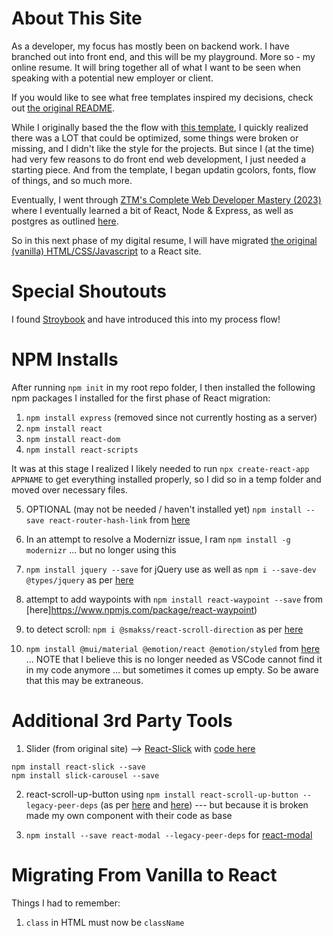 # About This Site

As a developer, my focus has mostly been on backend work. I have branched out into front end, and this will be my playground. More so - my online resume. It will bring together all of what I want to be seen when speaking with a potential new employer or client.

If you would like to see what free templates inspired my decisions, check out [the original README](README-OLD.md).

While I originally based the the flow with [this template](https://www.styleshout.com/free-templates/hola/), I quickly realized there was a LOT that could be optimized, some things were broken or missing, and I didn't like the style for the projects. But since I (at the time) had very few reasons to do front end web development, I just needed a starting piece. And from the template, I began updatin gcolors, fonts, flow of things, and so much more.

Eventually, I went through [ZTM's Complete Web Developer Mastery (2023)](https://prosperousheart.com/ztm-web-dev-bc) where I eventually learned a bit of React, Node & Express, as well as postgres as outlined [here](https://github.com/ProsperousHeart/FaceRecognitionApp-ZTM).

So in this next phase of my digital resume, I will have migrated [the original (vanilla) HTML/CSS/Javascript](https://github.com/ProsperousHeart/ProsperousHeart.github.io/tree/vanilla-HTMLJS) to a React site.

# Special Shoutouts

I found [Stroybook](https://storybook.js.org/) and have introduced this into my process flow!

# NPM Installs

After running `npm init` in my root repo folder, I then installed the following npm packages I installed for the first phase of React migration:

1. `npm install express` (removed since not currently hosting as a server)
2. `npm install react`
3. `npm install react-dom`
4. `npm install react-scripts`

It was at this stage I realized I likely needed to run `npx create-react-app APPNAME` to get everything installed properly, so I did so in a temp folder and moved over necessary files.

5. OPTIONAL (may not be needed / haven't installed yet) `npm install --save react-router-hash-link` from [here](https://www.npmjs.com/package/react-router-hash-link)

6. In an attempt to resolve a Modernizr issue, I ram `npm install -g modernizr` ... but no longer using this

7.  `npm install jquery --save` for jQuery use as well as `npm i --save-dev @types/jquery` as per [here](https://stackoverflow.com/a/41381583/10474024)

8. attempt to add waypoints with `npm install react-waypoint --save` from [here]https://www.npmjs.com/package/react-waypoint)

9. to detect scroll:  `npm i @smakss/react-scroll-direction` as per [here](https://www.npmjs.com/package/@smakss/react-scroll-direction)

10. `npm install @mui/material @emotion/react @emotion/styled` from [here](https://mui.com/material-ui/getting-started/installation/) ... NOTE that I believe this is no longer needed as VSCode cannot find it in my code anymore ... but sometimes it comes up empty. So be aware that this may be extraneous.

# Additional 3rd Party Tools

1. Slider (from original site) --> [React-Slick](https://react-slick.neostack.com/docs/get-started) with [code here](https://github.com/kenwheeler/slick)

```
npm install react-slick --save
npm install slick-carousel --save
```

2. react-scroll-up-button using `npm install react-scroll-up-button --legacy-peer-deps` (as per [here](https://www.npmjs.com/package/react-scroll-up-button) and [here](https://github.com/dirtyredz/react-scroll-up-button/issues/23)) --- but because it is broken made my own component with their code as base

3. `npm install --save react-modal --legacy-peer-deps` for [react-modal](https://github.com/reactjs/react-modal)

<!-- 3. `npm install react-scroll-up` -->

# Migrating From Vanilla to React

Things I had to remember:
1. `class` in HTML must now be `className`
